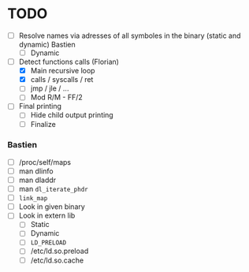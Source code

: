 # TODO

- [ ] Resolve names via adresses of all symboles in the binary (static and dynamic) Bastien
	- [ ] Dynamic

- [ ] Detect functions calls (Florian)
	- [X] Main recursive loop
	- [X] calls / syscalls / ret
	- [ ] jmp / jle / ...
	- [ ] Mod R/M - FF/2

- [ ] Final printing
	- [ ] Hide child output printing
	- [ ] Finalize

### Bastien

- [ ] /proc/self/maps
- [ ] man dlinfo
- [ ] man dladdr
- [ ] man `dl_iterate_phdr`
- [ ] `link_map`
- [ ] Look in given binary
- [ ] Look in extern lib
	- [ ] Static
	- [ ] Dynamic
	- [ ] `LD_PRELOAD`
	- [ ] /etc/ld.so.preload
	- [ ] /etc/ld.so.cache

